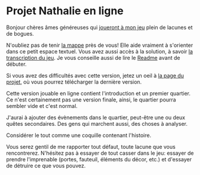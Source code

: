 # Projet Nathalie en ligne

Bonjour chères âmes généreuses qui [joueront à mon jeu](https://iplayif.com/?story=https://github.com/Sweeney97/Projet_Nathalie/raw/master/Nathalie-V1.1.0.z8) plein de lacunes et de bogues.

N'oubliez pas de tenir [la mappe](https://github.com/Sweeney97/Projet_Nathalie/blob/master/Para_meta_texte/map.txt) près de vous! Elle aide vraiment à s'orienter dans ce petit espace textuel. Vous avez aussi accès à la solution, à savoir [la transcription du jeu](https://github.com/Sweeney97/Projet_Nathalie/blob/master/DESS/transcript.md). Je vous conseille aussi de lire le [Readme](https://github.com/Sweeney97/Projet_Nathalie/blob/master/ReadMe.md) avant de débuter.

Si vous avez des difficultés avec cette version, jetez un oeil à [la page du projet](https://github.com/Sweeney97/Projet_Nathalie), où vous pourrez télécharger la dernière version.

Cette version jouable en ligne contient l'introduction et un premier quartier.
Ce n'est certainement pas une version finale, ainsi, le quartier pourra sembler vide et c'est normal.

J'aurai à ajouter des évènements dans le quartier, peut-être une ou deux quêtes secondaires.
Des gens qui marchent aussi, des choses à analyser.

Considérer le tout comme une coquille contenant l'histoire.

Vous serez gentil de me rapporter tout défaut, toute lacune que vous rencontrerez.
N'hésitez pas à essayer de tout casser dans le jeu: essayer de prendre l'imprenable (portes, fauteuil, éléments du décor, etc.) et d'essayer de détruire ce que vous pouvez.
